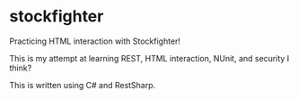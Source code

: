 # stockfighter
Practicing HTML interaction with Stockfighter!

This is my attempt at learning REST, HTML interaction, NUnit, and security I think?

This is written using C# and RestSharp.
